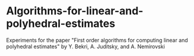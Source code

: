 # Algorithms-for-linear-and-polyhedral-estimates
Experiments for the paper "First order algorithms for computing linear and polyhedral estimates" by Y. Bekri, A. Juditsky, and A. Nemirovski
